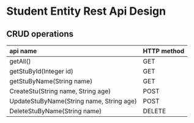 # Student Entity Rest Api Design
## CRUD operations

| api name                                 | HTTP method |
|:-----------------------------------------|:------------|
 | getAll()                                 | GET         |
| getStuById(Integer id)                   | GET         |
| getStuByName(String name)                | GET         |
| CreateStu(String name, String age)       | POST        |
 | UpdateStuByName(String name, String age) | POST        |
 | DeleteStuByName(String name)             | DELETE      |     